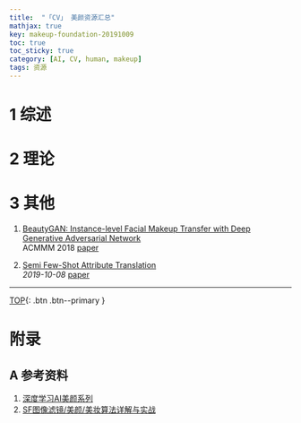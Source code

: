 ```yaml
---
title:  "「CV」 美颜资源汇总"
mathjax: true
key: makeup-foundation-20191009
toc: true
toc_sticky: true
category: [AI, CV, human, makeup]
tags: 资源
---
```

<span id='head'></span>  

<!--more-->


# 1 综述  
# 2 理论
# 3 其他
1.  [BeautyGAN: Instance-level Facial Makeup Transfer with Deep Generative Adversarial Network](https://dl.acm.org/citation.cfm?id=3240618)  
ACMMM 2018 [paper](https://dl.acm.org/citation.cfm?id=3240618)      

1. [Semi Few-Shot Attribute Translation](http://cn.arxiv.org/abs/1910.03240)    
*2019-10-08* [paper](https://arxiv.org/abs/1910.03240)    


-------------------  
[TOP](#head){: .btn .btn--primary }



# 附录
## A 参考资料
1. [深度学习AI美颜系列](https://blog.csdn.net/trent1985/category_7651523.html)    
1. [SF图像滤镜/美颜/美妆算法详解与实战](https://blog.csdn.net/trent1985/category_9276974.html)    
